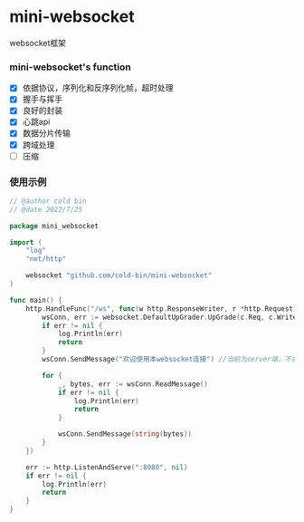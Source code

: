 # mini-websocket
websocket框架
### mini-websocket's function 
- [x] 依据协议，序列化和反序列化帧，超时处理
- [x] 握手与挥手
- [x] 良好的封装
- [x] 心跳api 
- [x] 数据分片传输
- [x] 跨域处理
- [ ] 压缩

### 使用示例

```go
// @author cold bin
// @date 2022/7/25

package mini_websocket

import (
	"log"
	"net/http"

	websocket "github.com/cold-bin/mini-websocket"
)

func main() {
	http.HandleFunc("/ws", func(w http.ResponseWriter, r *http.Request) {
		wsConn, err := websocket.DefaultUpGrader.UpGrade(c.Req, c.Writer)
		if err != nil {
			log.Println(err)
			return
		}
		wsConn.SendMessage("欢迎使用本websocket连接") //当前为server端，不会做掩码处理

		for {
			_, bytes, err := wsConn.ReadMessage()
			if err != nil {
				log.Println(err)
				return
			}

			wsConn.SendMessage(string(bytes))
		}
	})

	err := http.ListenAndServe(":8080", nil)
	if err != nil {
		log.Println(err)
		return
	}
}
```